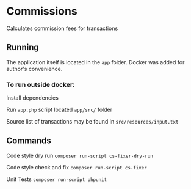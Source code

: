 # Commissions #
Calculates commission fees for transactions

## Running ##
The application itself is located in the `app` folder.
Docker was added for author's convenience.

### To run outside docker: ###
Install dependencies

Run `app.php` script located `app/src/` folder

Source list of transactions may be found in `src/resources/input.txt`

## Commands
Code style dry run
`composer run-script cs-fixer-dry-run`

Code style check and fix
`composer run-script cs-fixer`

Unit Tests
`composer run-script phpunit`